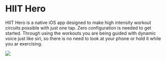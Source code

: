# HIIT Hero

HIIT Hero is a native iOS app designed to make high intensity workout circuits possible with just one tap.
Zero configuration is needed to get started. Through using the workouts you are being guided with dynamic voice just like siri, so there is no need to look at your phone or hold it while you ar exercising.

<img src="https://i.imgur.com/VFz4UkB.png">
